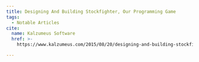 ```yaml
---
title: Designing And Building Stockfighter, Our Programming Game
tags:
  - Notable Articles
cite:
  name: Kalzumeus Software
  href: >-
    https://www.kalzumeus.com/2015/08/20/designing-and-building-stockfighter-our-programming-game/

---
```

